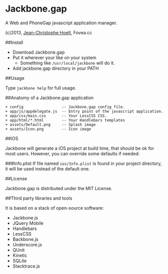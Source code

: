 Jackbone.gap
============

A Web and PhoneGap javascript application manager.

(c)2013, [Jean-Christophe Hoelt](mailto:hoelt@fovea.cc), Fovea.cc

##Install

  * Download Jackbone.gap
  * Put it wherever your like on your system
    * Something like `/usr/local/jackbone` will do it.
  * Add jackbone.gap directory in your PATH

##Usage

Type `jackbone help` for full usage.

##Anatomy of a Jackbone.gap application

```
+ config                 -- Jackbone.gap config file.
+ app/js/appdelegate.js  -- Entry point of the javascript application.
+ app/css/main.css       -- Your LessCSS CSS.
+ app/html/*.html        -- Your Handlebars templates
+ assets/Default.png     -- Splash image
+ assets/Icon.png        -- Icon image
```

##iOS

Jackbone will generate a iOS project at build time, that should be ok for most users. However, you can override some defaults if needed:

###Info.plist
If file named `ios/Info.plist` is found in your project directory, it will be used instead of the default one.

##License

Jackbone.gap is distributed under the MIT License.

##Third party libraries and tools

It is based on a stack of open-source software:
  * Jackbone.js
  * JQuery Mobile
  * Handlebars
  * LessCSS
  * Backbone.js
  * Underscore.js
  * QUnit
  * Kinetic
  * SQLite
  * Stacktrace.js
